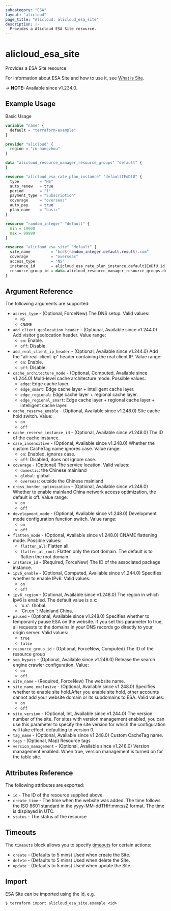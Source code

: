 ```yaml
---
subcategory: "ESA"
layout: "alicloud"
page_title: "Alicloud: alicloud_esa_site"
description: |-
  Provides a Alicloud ESA Site resource.
---
```


# alicloud_esa_site

Provides a ESA Site resource.



For information about ESA Site and how to use it, see [What is Site](https://www.alibabacloud.com/help/en/edge-security-acceleration/esa/user-guide/site-management).

-> **NOTE:** Available since v1.234.0.

## Example Usage

Basic Usage

```terraform
variable "name" {
  default = "terraform-example"
}

provider "alicloud" {
  region = "cn-hangzhou"
}

data "alicloud_resource_manager_resource_groups" "default" {
}

resource "alicloud_esa_rate_plan_instance" "defaultIEoDfU" {
  type         = "NS"
  auto_renew   = true
  period       = "1"
  payment_type = "Subscription"
  coverage     = "overseas"
  auto_pay     = true
  plan_name    = "basic"
}

resource "random_integer" "default" {
  min = 10000
  max = 99999
}

resource "alicloud_esa_site" "default" {
  site_name         = "bcd${random_integer.default.result}.com"
  coverage          = "overseas"
  access_type       = "NS"
  instance_id       = alicloud_esa_rate_plan_instance.defaultIEoDfU.id
  resource_group_id = data.alicloud_resource_manager_resource_groups.default.ids.0
}
```

## Argument Reference

The following arguments are supported:
* `access_type` - (Optional, ForceNew) The DNS setup. Valid values:
  - `NS`
  - `CNAME`
* `add_client_geolocation_header` - (Optional, Available since v1.244.0) Add visitor geolocation header. Value range:
  - `on`: Enable.
  - `off`: Disable.
* `add_real_client_ip_header` - (Optional, Available since v1.244.0) Add the "ali-real-client-ip" header containing the real client IP. Value range:
  - `on`: Enable.
  - `off`: Disable.
* `cache_architecture_mode` - (Optional, Computed, Available since v1.244.0) Multi-level cache architecture mode. Possible values:
  - `edge`: Edge cache layer.
  - `edge_smart`: Edge cache layer + intelligent cache layer.
  - `edge_regional`: Edge cache layer + regional cache layer.
  - `edge_regional_smart`: Edge cache layer + regional cache layer + intelligent cache layer.
* `cache_reserve_enable` - (Optional, Available since v1.248.0) Site cache hold switch. Value:
  - `on`
  - `off`
* `cache_reserve_instance_id` - (Optional, Available since v1.248.0) The ID of the cache instance.
* `case_insensitive` - (Optional, Available since v1.248.0) Whether the custom CacheTag name ignores case. Value range:
  - `on`:  Enabled, ignores case.
  - `off`: Disabled, does not ignore case.
* `coverage` - (Optional) The service location. Valid values:
  - `domestic`: the Chinese mainland
  - `global`: global
  - `overseas`: outside the Chinese mainland
* `cross_border_optimization` - (Optional, Available since v1.248.0) Whether to enable mainland China network access optimization, the default is off. Value range:
  - `on`
  - `off`
* `development_mode` - (Optional, Available since v1.248.0) Development mode configuration function switch. Value range:
  - `on`
  - `off`
* `flatten_mode` - (Optional, Available since v1.248.0) CNAME flattening mode. Possible values:
  - `flatten_all`: Flatten all.
  - `flatten_at_root`: Flatten only the root domain. The default is to flatten the root domain.
* `instance_id` - (Required, ForceNew) The ID of the associated package instance.
* `ipv6_enable` - (Optional, Computed, Available since v1.244.0) Specifies whether to enable IPv6. Valid values:
  - `on`
  - `off`
* `ipv6_region` - (Optional, Available since v1.248.0) The region in which Ipv6 is enabled. The default value is x.x:
  - 'x.x': Global.
  - 'Cn.cn ': Mainland China.
* `paused` - (Optional, Available since v1.248.0) Specifies whether to temporarily pause ESA on the website. If you set this parameter to true, all requests to the domains in your DNS records go directly to your origin server. Valid values:
  - `true`
  - `false`
* `resource_group_id` - (Optional, ForceNew, Computed) The ID of the resource group
* `seo_bypass` - (Optional, Available since v1.248.0) Release the search engine crawler configuration. Value:
  - `on`
  - `off`
* `site_name` - (Required, ForceNew) The website name.
* `site_name_exclusive` - (Optional, Available since v1.248.0) Specifies whether to enable site hold.After you enable site hold, other accounts cannot add your website domain or its subdomains to ESA. Valid values:
  - `on`
  - `off`
* `site_version` - (Optional, Int, Available since v1.244.0) The version number of the site. For sites with version management enabled, you can use this parameter to specify the site version for which the configuration will take effect, defaulting to version 0.
* `tag_name` - (Optional, Available since v1.248.0) Custom CacheTag name.
* `tags` - (Optional, Map) Resource tags
* `version_management` - (Optional, Available since v1.248.0) Version management enabled. When true, version management is turned on for the table site.

## Attributes Reference

The following attributes are exported:
* `id` - The ID of the resource supplied above.
* `create_time` - The time when the website was added. The time follows the ISO 8601 standard in the yyyy-MM-ddTHH:mm:ssZ format. The time is displayed in UTC.
* `status` - The status of the resource

## Timeouts

The `timeouts` block allows you to specify [timeouts](https://developer.hashicorp.com/terraform/language/resources/syntax#operation-timeouts) for certain actions:
* `create` - (Defaults to 5 mins) Used when create the Site.
* `delete` - (Defaults to 5 mins) Used when delete the Site.
* `update` - (Defaults to 5 mins) Used when update the Site.

## Import

ESA Site can be imported using the id, e.g.

```shell
$ terraform import alicloud_esa_site.example <id>
```